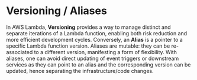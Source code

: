 # Versioning / Aliases

In AWS Lambda, **Versioning** provides a way to manage distinct and separate iterations of a Lambda function, enabling both risk reduction and more efficient development cycles. Conversely, an **Alias** is a pointer to a specific Lambda function version. Aliases are mutable: they can be re-associated to a different version, manifesting a form of flexibility. With aliases, one can avoid direct updating of event triggers or downstream services as they can point to an alias and the corresponding version can be updated, hence separating the infrastructure/code changes.
